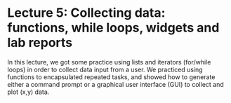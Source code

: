 # Lecture 5: Collecting data: functions, while loops, widgets and lab reports

In this lecture, we got some practice using lists and iterators (for/while loops) in order to collect data input from a user. We practiced using functions to encapsulated repeated tasks, and showed how to generate either a command prompt or a graphical user interface (GUI) to collect and plot (x,y) data.
